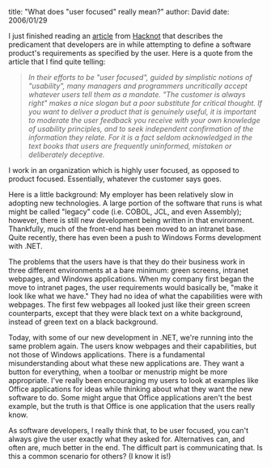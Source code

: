 
title: "What does \"user focused\" really mean?"
author: David
date: 2006/01/29

I just finished reading an <A href="http://www.hacknot.info/hacknot/action/showEntry?eid=82">article</A> from <A href="http://www.hacknot.info/hacknot/action/home">Hacknot</A> that describes the predicament that developers are in while attempting to define a software product's requirements as specified by the user. Here is a quote from the article that I find quite telling:
<BLOCKQUOTE dir=ltr style="MARGIN-RIGHT: 0px">

<EM>In their efforts to be "user focused", guided by simplistic notions of "usability", many managers and programmers uncritically accept whatever users tell them as a mandate. "The customer is always right" makes a nice slogan but a poor substitute for critical thought. If you want to deliver a product that is genuinely useful, it is important to moderate the user feedback you receive with your own knowledge of usability principles, and to seek independent confirmation of the information they relate. For it is a fact seldom acknowledged in the text books that users are frequently uninformed, mistaken or deliberately deceptive.</EM></BLOCKQUOTE>

I work in an organization which is highly user focused, as opposed to product focused. Essentially, whatever the customer says goes. 

Here is a little background: My employer has been relatively slow in adopting new technologies. A large portion of the software that runs is what might be called "legacy" code (i.e. COBOL, JCL, and even Assembly); however, there is still new development being written in that environment. Thankfully, much of the front-end has been moved to an intranet base. Quite recently, there has even been a push to Windows Forms development with .NET.

The problems that the users have is that they do their business work in three different environments at a bare minimum: green screens, intranet webpages, and Windows applications. When my company first began the move to intranet pages, the user requirements would basically be, "make it look like what we have." They had no idea of what the capabilities were with webpages. The first few webpages all looked just like their green screen counterparts, except that they were black text on a white background, instead of green text on a black background.

Today, with some of our new development in .NET, we're running into the same problem again. The users know webpages and their capabilities, but not those of Windows applications. There is a fundamental misunderstanding about what these new applications are. They want a button for everything, when a toolbar or menustrip might be more appropriate. I've really been encouraging my users to look at examples like Office applications for ideas while thinking about what they want the new software to do. Some might argue that Office applications aren't the best example, but the truth is that Office is one application that the users really know.

As software developers, I really think that, to be user focused, you can't always give the user exactly what they asked for. Alternatives can, and often are, much better in the end. The difficult part is communicating that. Is this a common scenario for others? (I know it is!)
